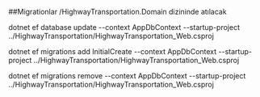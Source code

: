 ##Migrationlar /HighwayTransportation.Domain dizininde atılacak

dotnet ef database update  --context AppDbContext --startup-project ../HighwayTransportation/HighwayTransportation_Web.csproj

dotnet ef migrations add InitialCreate --context AppDbContext --startup-project ../HighwayTransportation/HighwayTransportation_Web.csproj

dotnet ef migrations remove --context AppDbContext --startup-project ../HighwayTransportation/HighwayTransportation_Web.csproj
